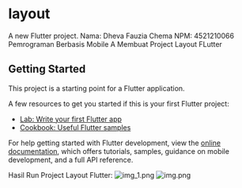 # layout

A new Flutter project.
Nama: Dheva Fauzia Chema
NPM: 4521210066
Pemrograman Berbasis Mobile A
Membuat Project Layout FLutter

## Getting Started

This project is a starting point for a Flutter application.

A few resources to get you started if this is your first Flutter project:

- [Lab: Write your first Flutter app](https://docs.flutter.dev/get-started/codelab)
- [Cookbook: Useful Flutter samples](https://docs.flutter.dev/cookbook)

For help getting started with Flutter development, view the
[online documentation](https://docs.flutter.dev/), which offers tutorials,
samples, guidance on mobile development, and a full API reference.

Hasil Run Project Layout Flutter:
![img_1.png](img_1.png)
![img.png](img.png)